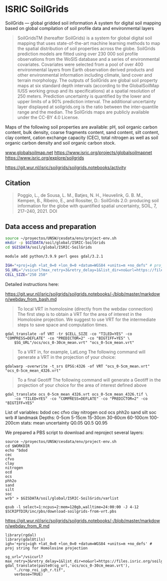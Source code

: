 # ISRIC SoilGrids

SoilGrids — global gridded soil information
A system for digital soil mapping based on global compilation of soil profile data and environmental layers

> SoilGridsTM (hereafter SoilGrids) is a system for global digital soil mapping that uses state-of-the-art machine learning methods to map the spatial distribution of soil properties across the globe. SoilGrids prediction models are fitted using over 230 000 soil profile observations from the WoSIS database and a series of environmental covariates. Covariates were selected from a pool of over 400 environmental layers from Earth observation derived products and other environmental information including climate, land cover and terrain morphology. The outputs of SoilGrids are global soil property maps at six standard depth intervals (according to the GlobalSoilMap IUSS working group and its specifications) at a spatial resolution of 250 meters. Prediction uncertainty is quantified by the lower and upper limits of a 90% prediction interval. The additional uncertainty layer displayed at soilgrids.org is the ratio between the inter-quantile range and the median. The SoilGrids maps are publicly available under the CC-BY 4.0 License.

Maps of the following soil properties are available: pH, soil organic carbon content, bulk density, coarse fragments content, sand content, silt content, clay content, cation exchange capacity (CEC), total nitrogen as well as soil organic carbon density and soil organic carbon stock.



www.globalsoilmap.net
https://www.isric.org/projects/globalsoilmapnet
https://www.isric.org/explore/soilgrids

https://git.wur.nl/isric/soilgrids/soilgrids.notebooks/activity


## Citation
> Poggio, L., de Sousa, L. M., Batjes, N. H., Heuvelink, G. B. M., Kempen, B., Ribeiro, E., and Rossiter, D.: SoilGrids 2.0: producing soil information for the globe with quantified spatial uncertainty, SOIL, 7, 217–240, 2021. DOI

## Data access and preparation


```sh
source ~/proyectos/UNSW/cesdata/env/project-env.sh
mkdir -p $GISDATA/soil/global/ISRIC-SoilGrids
cd $GISDATA/soil/global/ISRIC-SoilGrids

module add python/3.9.9 perl geos gdal/3.2.1

IGH="+proj=igh +lat_0=0 +lon_0=0 +datum=WGS84 +units=m +no_defs" # proj string for Homolosine projection
SG_URL="/vsicurl?max_retry=3&retry_delay=1&list_dir=no&url=https://files.isric.org/soilgrids/latest/data"
CELL_SIZE="250 250"

```

Detailed instructions here:

https://git.wur.nl/isric/soilgrids/soilgrids.notebooks/-/blob/master/markdown/webdav_from_bash.md

> To local VRT in homolosine (directly from the webdav connection)
> The first step is to obtain a VRT for the area of interest in the Homolosine projection. We suggest to use VRT for the intermediate steps to save space and computation times.
```{bash}
gdal_translate -of VRT -tr $CELL_SIZE -co "TILED=YES" -co "COMPRESS=DEFLATE" -co "PREDICTOR=2" -co "BIGTIFF=YES" \
    $SG_URL"/ocs/ocs_0-30cm_mean.vrt" "ocs_0-5cm_mean.vrt"
```

> To a VRT in, for example, LatLong
> The following command will generate a VRT in the projection of your choice:

```{bash}
gdalwarp -overwrite -t_srs EPSG:4326 -of VRT "ocs_0-5cm_mean.vrt" "ocs_0-5cm_mean_4326.vrt"
```

> To a final Geotiff
>The following command will generate a Geotiff in the projection of your choice for the area of interest defined above

```{bash}
gdal_translate ocs_0-5cm_mean_4326.vrt ocs_0-5cm_mean_4326.tif \
    -co "TILED=YES" -co "COMPRESS=DEFLATE" -co "PREDICTOR=2" -co "BIGTIFF=YES"
```

List of variables: bdod cec cfvo clay nitrogen ocd ocs phh2o sand silt soc wrb # landmask
Depths: 0-5cm 5-15cm 15-30cm  30-60cm 60-100cm 100-200cm
stats: mean uncertainty Q0.05 Q0.5 Q0.95

We prepared a PBS script to download and reproject several layers:

```{bash}
source ~/proyectos/UNSW/cesdata/env/project-env.sh
cd $WORKDIR
echo "bdod
cec
cfvo
clay
nitrogen
ocd
ocs
phh2o
sand
silt
soc
wrb" > $GISDATA/soil/global/ISRIC-SoilGrids/varlist

qsub -l select=1:ncpus=2:mem=120gb,walltime=24:00:00 -J 4-12 $SCRIPTDIR/inc/pbs/download-soilgrids-from-vrt.pbs

```



https://git.wur.nl/isric/soilgrids/soilgrids.notebooks/-/blob/master/markdown/webdav_from_R.md

```{r}
library(rgdal)
library(gdalUtils)
igh='+proj=igh +lat_0=0 +lon_0=0 +datum=WGS84 +units=m +no_defs' # proj string for Homolosine projection

sg_url="/vsicurl?max_retry=3&retry_delay=1&list_dir=no&url=https://files.isric.org/soilgrids/latest/data/"
gdal_translate(paste0(sg_url,'ocs/ocs_0-30cm_mean.vrt'),
    "./crop_roi_igh_r.tif",
    verbose=TRUE)

```
